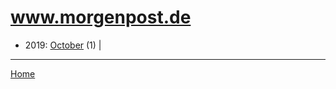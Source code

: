 # www.morgenpost.de

  * 2019: 
      [October](./www-morgenpost-de-2019-10.md) (1) | 

----

[Home](../)
